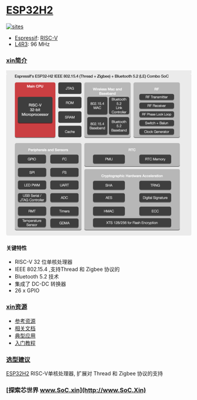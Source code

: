 ﻿# [ESP32H2](https://github.com/SoCXin/ESP32H2)

[![sites](http://182.61.61.133/link/resources/SoC.png)](http://www.SoC.Xin)

* [Espressif](https://www.espressif.com/): [RISC-V](https://github.com/SoCXin/RISC-V)
* [L4R3](https://github.com/SoCXin/Level): 96 MHz

### [xin简介](https://github.com/SoCXin/ESP32H2/wiki)


[![sites](docs/ESP32H2.png)](https://www.espressif.com/zh-hans/news/ESP32_H2)


#### 关键特性

* RISC-V 32 位单核处理器
* IEEE 802.15.4 ,支持Thread 和 Zigbee 协议的
* Bluetooth 5.2 技术
* 集成了 DC-DC 转换器
* 26 x GPIO

### [xin资源](https://github.com/SoCXin)

* [参考资源](src/)
* [相关文档](docs/)
* [典型应用](project/)
* [入门教程](https://docs.soc.xin/ESP32H2)

### [选型建议](https://github.com/SoCXin/ESP32H2)

[ESP32H2](https://github.com/SoCXin/ESP32H2) RISC-V单核处理器, 扩展对 Thread 和 Zigbee 协议的支持
### [探索芯世界 www.SoC.xin](http://www.SoC.Xin)
